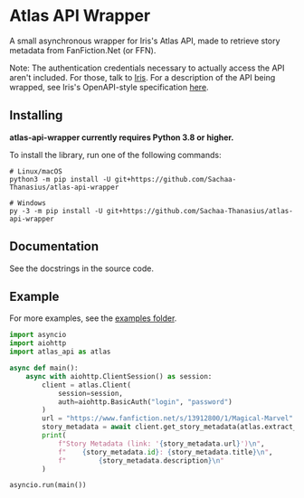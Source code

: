 # Atlas API Wrapper
A small asynchronous wrapper for Iris's Atlas API, made to retrieve story metadata from FanFiction.Net (or FFN).

Note: The authentication credentials necessary to actually access the API aren't included. For those, talk to [Iris](https://github.com/iridescent-beacon). For a description of the API being wrapped, see Iris's OpenAPI-style specification [here](https://redocly.github.io/redoc/?url=https://atlas.fanfic.dev/openapi.yaml).


## Installing
**atlas-api-wrapper currently requires Python 3.8 or higher.**

To install the library, run one of the following commands:

```shell
# Linux/macOS
python3 -m pip install -U git+https://github.com/Sachaa-Thanasius/atlas-api-wrapper

# Windows
py -3 -m pip install -U git+https://github.com/Sachaa-Thanasius/atlas-api-wrapper
```


## Documentation
See the docstrings in the source code.


## Example
For more examples, see the [examples folder](https://github.com/Sachaa-Thanasius/atlas-api-wrapper/examples).

```python
import asyncio
import aiohttp
import atlas_api as atlas

async def main():
    async with aiohttp.ClientSession() as session:
        client = atlas.Client(
            session=session,
            auth=aiohttp.BasicAuth("login", "password")
        )
        url = "https://www.fanfiction.net/s/13912800/1/Magical-Marvel"
        story_metadata = await client.get_story_metadata(atlas.extract_fic_id(url))
        print(
            f"Story Metadata (link: '{story_metadata.url}')\n",
            f"    {story_metadata.id}: {story_metadata.title}\n",
            f"        {story_metadata.description}\n"
        )

asyncio.run(main())
```
